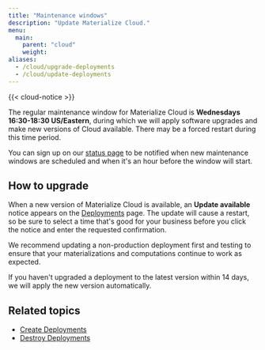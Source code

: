 ```yaml
---
title: "Maintenance windows"
description: "Update Materialize Cloud."
menu:
  main:
    parent: "cloud"
    weight:
aliases:
  - /cloud/upgrade-deployments
  - /cloud/update-deployments
---
```


{{< cloud-notice >}}

The regular maintenance window for Materialize Cloud is **Wednesdays 16:30-18:30 US/Eastern**, during which we will apply software upgrades and make new versions of Cloud available. There may be a forced restart during this time period.

You can sign up on our [status page](https://status.materialize.com) to be notified when new maintenance windows are scheduled and when it's an hour before the window will start.

## How to upgrade

When a new version of Materialize Cloud is available, an **Update available** notice appears on the [Deployments](https://cloud.materialize.com/deployments) page. The update will cause a restart, so be sure to select a time that's good for your business before you click the notice and enter the requested confirmation.

We recommend updating a non-production deployment first and testing to ensure that your materializations and computations continue to work as expected.

If you haven't upgraded a deployment to the latest version within 14 days, we will apply the new version automatically.

## Related topics

* [Create Deployments](../create-deployments)
* [Destroy Deployments](../destroy-deployments)
